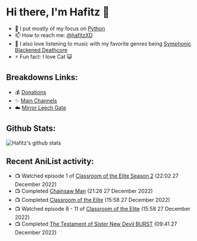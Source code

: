 # Hi there, I'm Hafitz 👋
- 🐍 I put mostly of my focus on [Python](https://python.org)
- 📫 How to reach me: [@hafitzXD](https://t.me/hafitzXD)
- 🎵 I also love listening to music with my favorite genres being [Symphonic Blackened Deathcore](https://youtu.be/qyYmS_iBcy4)
- ⚡ Fun fact: I love Cat 😺

## Breakdowns Links:
- 💰 [Donations](https://t.me/TheBreakdowns/2)
- ✨ [Main Channels](https://t.me/TheBreakdowns)
- ☁️ [Mirror Leech Gate](https://t.me/BreakdownsGate)

## Github Stats:
![Hafitz's github stats](https://github-readme-stats.vercel.app/api?username=breakdowns&show_icons=true&count_private=true&bg_color=00000000&text_color=777)

## Recent AniList activity:
<!-- ANILIST_ACTIVITY:start -->

-   📺 Watched episode 1 of [Classroom of the Elite Season 2](https://anilist.co/anime/145545) (22:02 27 December 2022)
-   📺 Completed [Chainsaw Man](https://anilist.co/anime/127230) (21:26 27 December 2022)
-   📺 Completed [Classroom of the Elite](https://anilist.co/anime/98659) (15:58 27 December 2022)
-   📺 Watched episode 8 - 11 of [Classroom of the Elite](https://anilist.co/anime/98659) (15:58 27 December 2022)
-   📺 Completed [The Testament of Sister New Devil BURST](https://anilist.co/anime/21110) (09:41 27 December 2022)

<!-- ANILIST_ACTIVITY:end -->
